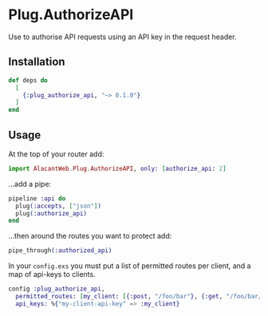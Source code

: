 # Plug.AuthorizeAPI

Use to authorise API requests using an API key in the request header.

## Installation

```elixir
def deps do
  [
    {:plug_authorize_api, "~> 0.1.0"}
  ]
end

```

## Usage

At the top of your router add:

```elixir
import AlacantWeb.Plug.AuthorizeAPI, only: [authorize_api: 2]
```

...add a pipe:
```elixir
pipeline :api do
  plug(:accepts, ["json"])
  plug(:authorize_api)
end
```

...then around the routes you want to protect add:

```elixir
pipe_through(:authorized_api)
```

In your `config.exs` you must put a list of permitted routes per client, and a
map of api-keys to clients.
```elixir
config :plug_authorize_api,
  permitted_routes: [my_client: [{:post, "/foo/bar"}, {:get, "/foo/bar/*"}]],
  api_keys: %{"my-client-api-key" => :my_client}
```
